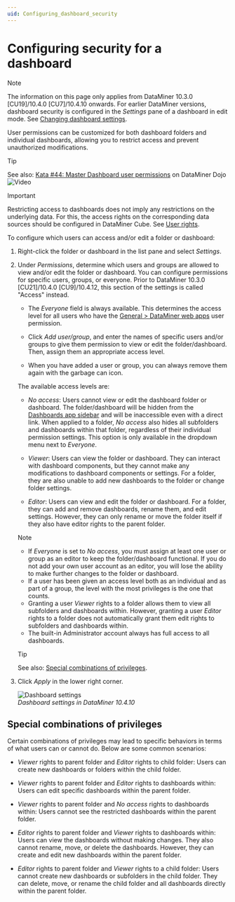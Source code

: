 ```yaml
---
uid: Configuring_dashboard_security
---
```


# Configuring security for a dashboard

> [!NOTE]
> The information on this page only applies from DataMiner 10.3.0 [CU19]/10.4.0 [CU7]/10.4.10 onwards.<!--RN 40501--> For earlier DataMiner versions, dashboard security is configured in the *Settings* pane of a dashboard in edit mode. See [Changing dashboard settings](xref:Changing_dashboard_settings).

User permissions can be customized for both dashboard folders and individual dashboards, allowing you to restrict access and prevent unauthorized modifications.

> [!TIP]
> See also: [Kata #44: Master Dashboard user permissions](https://community.dataminer.services/courses/kata-44/) on DataMiner Dojo ![Video](~/user-guide/images/video_Duo.png)

> [!IMPORTANT]
> Restricting access to dashboards does not imply any restrictions on the underlying data. For this, the access rights on the corresponding data sources should be configured in DataMiner Cube. See [User rights](xref:User_rights).

To configure which users can access and/or edit a folder or dashboard:

1. Right-click the folder or dashboard in the list pane and select *Settings*.

1. Under *Permissions*, determine which users and groups are allowed to view and/or edit the folder or dashboard. You can configure permissions for specific users, groups, or everyone. Prior to DataMiner 10.3.0 [CU21]/10.4.0 [CU9]/10.4.12<!--RN 41079-->, this section of the settings is called "Access" instead.

   - The *Everyone* field is always available. This determines the access level for all users who have the [General > DataMiner web apps](xref:DataMiner_user_permissions#general--dataminer-web-apps) user permission.

   - Click *Add user/group*, and enter the names of specific users and/or groups to give them permission to view or edit the folder/dashboard. Then, assign them an appropriate access level.

   - When you have added a user or group, you can always remove them again with the garbage can icon.

   The available access levels are:

   - *No access*: Users cannot view or edit the dashboard folder or dashboard. The folder/dashboard will be hidden from the [Dashboards app sidebar](xref:Overview_of_the_Dashboards_app_UI#the-dashboards-app-sidebar) and will be inaccessible even with a direct link. When applied to a folder, *No access* also hides all subfolders and dashboards within that folder, regardless of their individual permission settings. This option is only available in the dropdown menu next to *Everyone*.

   - *Viewer*: Users can view the folder or dashboard. They can interact with dashboard components, but they cannot make any modifications to dashboard components or settings. For a folder, they are also unable to add new dashboards to the folder or change folder settings.

   - *Editor*: Users can view and edit the folder or dashboard. For a folder, they can add and remove dashboards, rename them, and edit settings. However, they can only rename or move the folder itself if they also have editor rights to the parent folder.

   > [!NOTE]
   >
   > - If *Everyone* is set to *No access*, you must assign at least one user or group as an editor to keep the folder/dashboard functional. If you do not add your own user account as an editor, you will lose the ability to make further changes to the folder or dashboard.
   > - If a user has been given an access level both as an individual and as part of a group, the level with the most privileges is the one that counts.
   > - Granting a user *Viewer* rights to a folder allows them to view all subfolders and dashboards within. However, granting a user *Editor* rights to a folder does not automatically grant them edit rights to subfolders and dashboards within.
   > - The built-in Administrator account always has full access to all dashboards.

   > [!TIP]
   > See also: [Special combinations of privileges](#special-combinations-of-privileges).

1. Click *Apply* in the lower right corner.

   ![Dashboard settings](~/user-guide/images/Dashboard_Settings.png)<br>*Dashboard settings in DataMiner 10.4.10*

## Special combinations of privileges

Certain combinations of privileges may lead to specific behaviors in terms of what users can or cannot do. Below are some common scenarios:

- *Viewer* rights to parent folder and *Editor* rights to child folder: Users can create new dashboards or folders within the child folder.

- *Viewer* rights to parent folder and *Editor* rights to dashboards within: Users can edit specific dashboards within the parent folder.

- *Viewer* rights to parent folder and *No access* rights to dashboards within: Users cannot see the restricted dashboards within the parent folder.

- *Editor* rights to parent folder and *Viewer* rights to dashboards within: Users can view the dashboards without making changes. They also cannot rename, move, or delete the dashboards. However, they can create and edit new dashboards within the parent folder.

- *Editor* rights to parent folder and *Viewer* rights to a child folder: Users cannot create new dashboards or subfolders in the child folder. They can delete, move, or rename the child folder and all dashboards directly within the parent folder.
